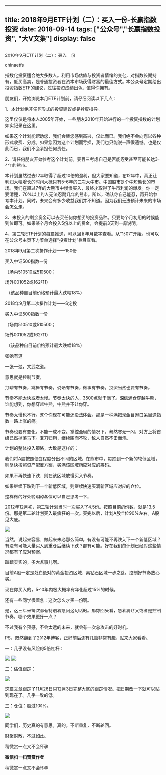 
---
title:  2018年9月ETF计划（二）：买入一份-长赢指数投资
date: 2018-09-14
tags: ["公众号","长赢指数投资", "大V文集"]
display: false
---


## 



2018年9月ETF计划（二）：买入一份




chinaetfs




指数化投资适合绝大多数人。利用市场估值与投资者情绪的变化，对指数长期持有，低买高卖，是普通投资者在资本市场获得财富的最佳方式。本公众号定期给出投资指数ETF的建议，过往投资成绩出色，值得你拥有。




<mpvoice frameborder="0" class="res_iframe js_editor_audio audio_iframe place_audio_area" src="/cgi-bin/readtemplate?t=tmpl/audio_tmpl&amp;name=%E5%BE%80%E5%90%8E%E4%BD%99%E7%94%9F&amp;play_length=03:15" isaac2="1" low_size="374.87" source_size="374.9" high_size="1531.13" name="往后余生" play_length="195000" voice_encode_fileid="MzIwMTIzNDMwNF8yNjUzNDA4OTMx"></mpvoice>





朋友们，开始浏览本月ETF计划前，请仔细阅读以下几点：



1、本计划绝非任何形式的投资建议或是投资指导。



这里仅仅是将本人2005年开始，一些朋友2010年开始进行的一个投资指数的计划如实记录在这里。



如果这个计划能帮助您，我们会替您感到高兴，仅此而已。我们绝不会向您以各种形式收费、分成。如果您因为这个计划而亏损，我们也只能说一声很遗憾。也是仅此而已，我们不会承担任何责任。



2、请任何朋友开始参考这个计划前，要再三考虑自己是否能忍受甚至可能长达3-4年的熊市。



本计划虽然过去12年取得了超过10倍的盈利，但大家要知道，在12年中，真正让利润大幅增长的时间大概只有5-6年的三次大牛市。中国股市是个牛短熊长的市场。我们在超过7年的大熊市中慢慢买入，最终才取得了牛市利润的爆发。你一定要清楚，70%以上的人无法忍耐几年的熊市。所以，确认你自己能忍，再开始参考本计划。同时，未来会有多少收益我们并不知道。因为我们无法预计未来的市场会怎么走。



3、未投入的剩余资金可以去买任何你想买的投资品种。只要每个月初用的时候能到位即可。如果某个月会投入5份以上的资金，会提前3天到一周说明。



4、第三轮ETF计划的每篇推送，可以回复年月数字查看。从“1507”开始。也可以在公众号主页下方菜单选择“投资计划”栏目查看。







2018年9月第二次操作计划——150份







买入中证500指数一份

（场内510510或510500；

场外001052或162711）

&nbsp;（该品种自目前价格预计最大跌幅18%）









2018年9月第二次操作计划——S定投









买入中证500指数一份

（场内510510或510500；

场外001052或162711）

&nbsp;（该品种自目前价格预计最大跌幅18%）















张弛有道

一张一弛，文武之道。



意思就是控制节奏。



打球有节奏，跳舞有节奏，说话有节奏，做事有节奏，投资当然也要有节奏。



节奏不能太快或者太慢。节奏太快的人，3500点就干满了。深信满仓穿越牛熊，谁能想到，你想穿越牛熊，牛熊并不让你穿。



节奏太慢也不行。这个你现在可能还没法体会。那是一种满把现金目瞪口呆目送指数一路上涨的痛。



节奏也要有变化。不能一成不变。掌控全局的情况下，蓦然寒光一闪，对方上将首级已然掉落马下。宝刀归鞘，继续围而不攻，敌人自然不击而溃。





计划的整体投入策略，大致是这样的：



我们将A股按照便宜程度分出不同的区域。在熊市中，每跌到一个新的较低区域，则尽快按照资产配置方案，买满该区域所应对应的筹码。



如果不再快速下跌，则在该区域放慢买入节奏。



如果继续下跌到下一个新低区域，则继续快速买满新区域应对应的仓位。



这样做的好处聪明的各位可以自己思考一下。



2012年12月初，第二轮计划当时一次买入了4.5份。按照目前的份数，就是13.5份。那是第二轮计划买入最疯狂的一次。买完以后，计划A股仓位90%左右。A股见大底。



<img class="" data-copyright="0" data-ratio="0.6242690058479532" data-s="300,640" src="https://mmbiz.qpic.cn/mmbiz_png/SEPick5M9xjMwxeiaw3ufEvQUwzo0TibwRaBU2z2OOx3gFRomz8mARSsNduWMLuT2J1d4dEMLINGuUxQRCvCEV44g/640?wx_fmt=png" data-type="png" data-w="684" style=""/>



当然，说起来容易，做起来未必那么简单。有没有可能不再跌入下一个新低区域？有没有可能大量买入到重仓后继续下跌？都有可能。好在我们的计划已经对这些情况都有了应对预案。



踏踏实实的，多大点事儿啊。



目前A股一定是处在绝对的黄金投资区域，离钻石区域一步之遥。控制好节奏放心买。



现在你买入的，5-10年内极大概率有年化超过15%的时候。



还有一些同学很着急：这次怎么才买一份啊。



是，这三年来每次都有特别着急问这句话的。那你回头看，急着满仓又或者是控制节奏，哪个效果更好一点？



不过我有个预感，不会太远的未来，就会有一次总攻击的好时机。





PS，既然翻到了2012年博客，正好前后还有几篇非常有趣，贴来大家看看。



一：几乎没有风险的5倍杠杆：



<img class="" data-copyright="0" data-ratio="0.904424778761062" data-s="300,640" src="https://mmbiz.qpic.cn/mmbiz_png/SEPick5M9xjMwxeiaw3ufEvQUwzo0TibwRarykfTR0ibVr0Khzlne4ZgAYRu4JiaxfdmSI1ibSu0hFEwibW4UMBPHsicOQ/640?wx_fmt=png" data-type="png" data-w="565" style=""/>



<img class="" data-copyright="0" data-ratio="0.7478260869565218" data-s="300,640" src="https://mmbiz.qpic.cn/mmbiz_png/SEPick5M9xjMwxeiaw3ufEvQUwzo0TibwRakcKpZlicLCzVibSJ8Xzzy6AnwLwI1lvYiauLBmZKFBEo5FiaWcZCoiaAnwQ/640?wx_fmt=png" data-type="png" data-w="690" style=""/>



二：估值跟踪：



<img class="" data-copyright="0" data-ratio="0.5521739130434783" data-s="300,640" src="https://mmbiz.qpic.cn/mmbiz_png/SEPick5M9xjMwxeiaw3ufEvQUwzo0TibwRaL5JWMUGJTroPZ8qaue3wyjPmMbCnOxGAm5hhP4ZVYtsNHGzHJzBEFg/640?wx_fmt=png" data-type="png" data-w="690" style=""/>



这篇文章跟踪了11月26日只12月3日完整大底的跟踪情况。把日期改一下就可以贴到现在了。几乎一致的低。



三：仓位：超过100%。



<img class="" data-copyright="0" data-ratio="0.9491279069767442" data-s="300,640" src="https://mmbiz.qpic.cn/mmbiz_png/SEPick5M9xjMwxeiaw3ufEvQUwzo0TibwRa8HALvIomQEIoNbVPpMTlFjXoa9M3YicgcX7dUaibtY0Gom0tM61HJptQ/640?wx_fmt=png" data-type="png" data-w="688" style=""/>



同学们，历史真的有意思。真的。不断重复，不断轮回。



财聚财散，不过如此。







稍微赏一点又不会怀孕


**微信扫一扫赞赏作者**






稍微赏一点又不会怀孕








